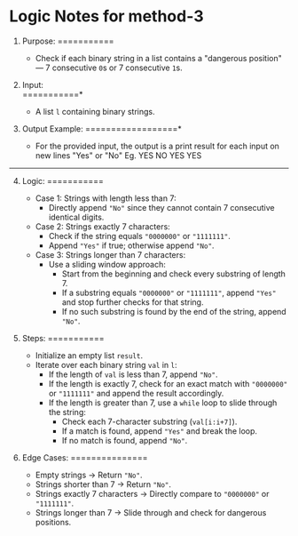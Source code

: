 Logic Notes for method-3
===============================

1. Purpose:
===========  
   - Check if each binary string in a list contains a "dangerous position" — 7 consecutive `0`s or 7 consecutive `1`s.



2. Input:  
===========*
   - A list `l` containing binary strings.


3. Output Example:
==================*
   - For the provided input, the output is a print result for each input on new lines "Yes" or "No"
Eg.
YES
NO
YES
YES
---

4. Logic:
===========
   - Case 1: Strings with length less than 7:
     - Directly append `"No"` since they cannot contain 7 consecutive identical digits.
   - Case 2: Strings exactly 7 characters:
     - Check if the string equals `"0000000"` or `"1111111"`.
     - Append `"Yes"` if true; otherwise append `"No"`.
   - Case 3: Strings longer than 7 characters:
     - Use a sliding window approach:
       - Start from the beginning and check every substring of length 7.
       - If a substring equals `"0000000"` or `"1111111"`, append `"Yes"` and stop further checks for that string.
       - If no such substring is found by the end of the string, append `"No"`.



5. Steps:
===========
   - Initialize an empty list `result`.
   - Iterate over each binary string `val` in `l`:
     - If the length of `val` is less than 7, append `"No"`.
     - If the length is exactly 7, check for an exact match with `"0000000"` or `"1111111"` and append the result accordingly.
     - If the length is greater than 7, use a `while` loop to slide through the string:
       - Check each 7-character substring (`val[i:i+7]`).
       - If a match is found, append `"Yes"` and break the loop.
       - If no match is found, append `"No"`.


6. Edge Cases:
===============
   - Empty strings → Return `"No"`.
   - Strings shorter than 7 → Return `"No"`.
   - Strings exactly 7 characters → Directly compare to `"0000000"` or `"1111111"`.
   - Strings longer than 7 → Slide through and check for dangerous positions.

